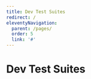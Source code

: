 ```yaml
---
title: Dev Test Suites
redirect: /
eleventyNavigation:
  parent: /pages/
  order: 5
  link: '#'
---
```


# Dev Test Suites
